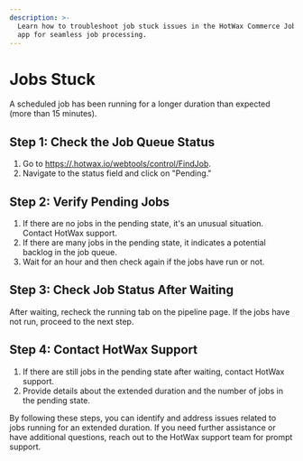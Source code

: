 ```yaml
---
description: >-
  Learn how to troubleshoot job stuck issues in the HotWax Commerce Job Manager
  app for seamless job processing.
---
```


# Jobs Stuck

A scheduled job has been running for a longer duration than expected (more than 15 minutes).

## Step 1: Check the Job Queue Status

1. Go to [https://.hotwax.io/webtools/control/FindJob](https:/%3CinstanceName%3E.hotwax.io/webtools/control/FindJob/).
2. Navigate to the status field and click on "Pending."

## Step 2: Verify Pending Jobs

1. If there are no jobs in the pending state, it's an unusual situation. Contact HotWax support.
2. If there are many jobs in the pending state, it indicates a potential backlog in the job queue.
3. Wait for an hour and then check again if the jobs have run or not.

## Step 3: Check Job Status After Waiting

After waiting, recheck the running tab on the pipeline page. If the jobs have not run, proceed to the next step.

## Step 4: Contact HotWax Support

1. If there are still jobs in the pending state after waiting, contact HotWax support.
2. Provide details about the extended duration and the number of jobs in the pending state.

By following these steps, you can identify and address issues related to jobs running for an extended duration. If you need further assistance or have additional questions, reach out to the HotWax support team for prompt support.
